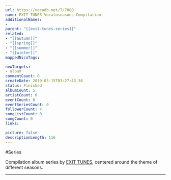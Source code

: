 ```yaml
---
url: https://vocadb.net/T/7080
name: EXIT TUNES Vocaloseasons Compilation
additionalNames: 
- 
parent: "[[exit-tunes-series]]"
related:
- "[[autumn]]"
- "[[spring]]"
- "[[summer]]"
- "[[winter]]"
mappedNicoTags:

newTargets:
- album
commentCount: 0
createDate: 2019-03-15T03:27:43.36
status: Finished
albumCount: 5
artistCount: 0
eventCount: 0
eventSeriesCount: 0
followerCount: 4
songListCount: 0
songCount: 0
links: 

picture: false
descriptionLength: 116
---
```


#Series

Compilation album series by [EXIT TUNES](https://vocadb.net/Ar/107), centered around the theme of different seasons.

---

